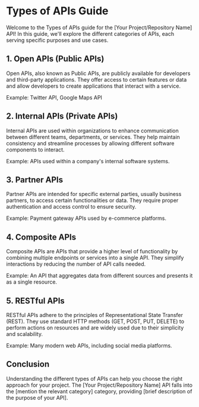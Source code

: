 # Types of APIs Guide

Welcome to the Types of APIs guide for the [Your Project/Repository Name] API! In this guide, we'll explore the different categories of APIs, each serving specific purposes and use cases.

## 1. Open APIs (Public APIs)

Open APIs, also known as Public APIs, are publicly available for developers and third-party applications. They offer access to certain features or data and allow developers to create applications that interact with a service.

Example: Twitter API, Google Maps API

## 2. Internal APIs (Private APIs)

Internal APIs are used within organizations to enhance communication between different teams, departments, or services. They help maintain consistency and streamline processes by allowing different software components to interact.

Example: APIs used within a company's internal software systems.

## 3. Partner APIs

Partner APIs are intended for specific external parties, usually business partners, to access certain functionalities or data. They require proper authentication and access control to ensure security.

Example: Payment gateway APIs used by e-commerce platforms.

## 4. Composite APIs

Composite APIs are APIs that provide a higher level of functionality by combining multiple endpoints or services into a single API. They simplify interactions by reducing the number of API calls needed.

Example: An API that aggregates data from different sources and presents it as a single resource.

## 5. RESTful APIs

RESTful APIs adhere to the principles of Representational State Transfer (REST). They use standard HTTP methods (GET, POST, PUT, DELETE) to perform actions on resources and are widely used due to their simplicity and scalability.

Example: Many modern web APIs, including social media platforms.

## Conclusion

Understanding the different types of APIs can help you choose the right approach for your project. The [Your Project/Repository Name] API falls into the [mention the relevant category] category, providing [brief description of the purpose of your API].

